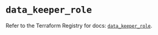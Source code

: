 # `data_keeper_role`

Refer to the Terraform Registry for docs: [`data_keeper_role`](https://registry.terraform.io/providers/keeper-security/keeper/1.2.0/docs/data-sources/role).
